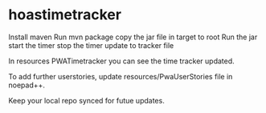 # hoastimetracker

Install maven
Run mvn package
copy the jar file in target to root
Run the jar
start the timer
stop the timer
update to tracker file

In resources PWATimetracker you can see  the time tracker updated.

To add further userstories, update resources/PwaUserStories file in noepad++.

Keep your local repo synced for futue updates.
